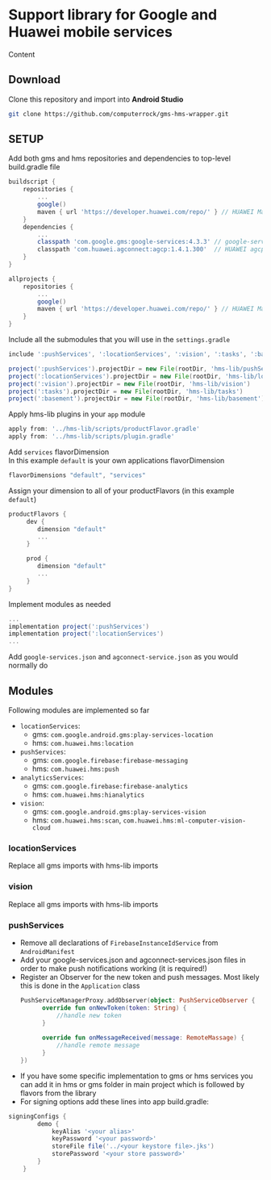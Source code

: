 # Support library for Google and Huawei mobile services

Content

## Download
Clone this repository and import into **Android Studio**
```bash
git clone https://github.com/computerrock/gms-hms-wrapper.git
```

## SETUP
Add both gms and hms repositories and dependencies to top-level build.gradle file
```groovy
buildscript {
    repositories {
        ...
        google()
        maven { url 'https://developer.huawei.com/repo/' } // HUAWEI Maven repository
    }
    dependencies {
        ...
        classpath 'com.google.gms:google-services:4.3.3' // google-services plugin
        classpath 'com.huawei.agconnect:agcp:1.4.1.300'  // HUAWEI agcp plugin
    }
}

allprojects {
    repositories {
        ...
        google()
        maven { url 'https://developer.huawei.com/repo/' } // HUAWEI Maven repository
    }
}
```
Include all the submodules that you will use in the `settings.gradle`
```groovy
include ':pushServices', ':locationServices', ':vision', ':tasks', ':basement'

project(':pushServices').projectDir = new File(rootDir, 'hms-lib/pushServices')
project(':locationServices').projectDir = new File(rootDir, 'hms-lib/locationServices')
project(':vision').projectDir = new File(rootDir, 'hms-lib/vision')
project(':tasks').projectDir = new File(rootDir, 'hms-lib/tasks')
project(':basement').projectDir = new File(rootDir, 'hms-lib/basement')
```
Apply hms-lib plugins in your `app` module
```groovy
apply from: '../hms-lib/scripts/productFlavor.gradle'
apply from: '../hms-lib/scripts/plugin.gradle'
```

Add `services` flavorDimension  
In this example `default` is your own applications flavorDimension
```groovy
flavorDimensions "default", "services"
```
Assign your dimension to all of your productFlavors (in this example `default`)
```groovy
productFlavors {
     dev {
        dimension "default"
        ...
     }

     prod {
        dimension "default"
        ...
     }
}
```
Implement modules as needed
```groovy
...
implementation project(':pushServices')
implementation project(':locationServices')
...
```
Add `google-services.json` and `agconnect-service.json` as you would normally do

## Modules
Following modules are implemented so far  
- `locationServices`:
  - gms: `com.google.android.gms:play-services-location`
  - hms: `com.huawei.hms:location`
- `pushServices`:
  - gms: `com.google.firebase:firebase-messaging`
  - hms: `com.huawei.hms:push`
- `analyticsServices`:
  - gms: `com.google.firebase:firebase-analytics`
  - hms: `com.huawei.hms:hianalytics`
- `vision`:
  - gms: `com.google.android.gms:play-services-vision`
  - hms: `com.huawei.hms:scan`, `com.huawei.hms:ml-computer-vision-cloud`


### locationServices
Replace all gms imports with hms-lib imports

### vision
Replace all gms imports with hms-lib imports

### pushServices
- Remove all declarations of `FirebaseInstanceIdService` from `AndroidManifest`
- Add your google-services.json and agconnect-services.json files in order to make push notifications working (it is required!)
- Register an Observer for the new token and push messages. Most likely this is done in the `Application` class
  ```kotlin
  PushServiceManagerProxy.addObserver(object: PushServiceObserver {
        override fun onNewToken(token: String) {
            //handle new token
        }
    
        override fun onMessageReceived(message: RemoteMassage) {
            //handle remote message
        }
  })
  ```
- If you have some specific implementation to gms or hms services you can add it in hms or gms folder in main project which is followed by flavors from the library
- For signing options add these lines into app build.gradle:
```gradle
signingConfigs {
        demo {
            keyAlias '<your alias>'
            keyPassword '<your password>'
            storeFile file('../<your keystore file>.jks')
            storePassword '<your store password>'
        }
    }
```